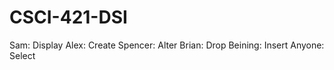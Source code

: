 # CSCI-421-DSI

Sam: Display
Alex: Create
Spencer: Alter
Brian: Drop
Beining: Insert
Anyone: Select
